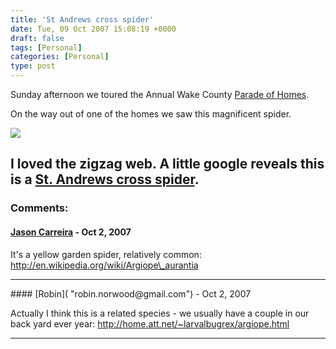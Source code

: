 ```yaml
---
title: 'St Andrews cross spider'
date: Tue, 09 Oct 2007 15:08:19 +0000
draft: false
tags: [Personal]
categories: [Personal]
type: post
---
```


Sunday afternoon we toured the Annual Wake County [Parade of Homes](http://www.hbawake.com/about/2007-parade-of-homes).

On the way out of one of the homes we saw this magnificent spider.

[![](http://familiarodriguez.smugmug.com/photos/205691934-M-1.jpg)](http://familiarodriguez.smugmug.com/photos/205691934-O-1.jpg)

I loved the zigzag web. A little google reveals this is a [St. Andrews cross spider](http://www.amonline.net.au/factsheets/st_andrews_cross.htm).
---
### Comments:
#### [Jason Carreira]( "jcarreira@gmail.com") - <time datetime="2007-10-09 13:59:48">Oct 2, 2007</time>

It's a yellow garden spider, relatively common: http://en.wikipedia.org/wiki/Argiope\_aurantia
<hr />
#### [Robin]( "robin.norwood@gmail.com") - <time datetime="2007-10-09 20:45:15">Oct 2, 2007</time>

Actually I think this is a related species - we usually have a couple in our back yard ever year: http://home.att.net/~larvalbugrex/argiope.html
<hr />
